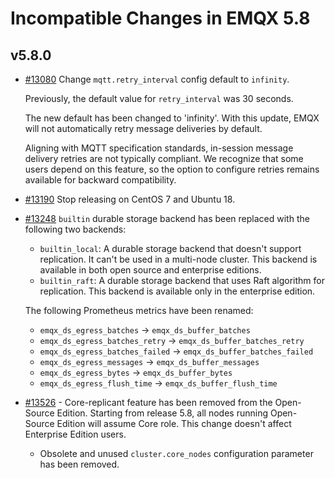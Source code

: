 # Incompatible Changes in EMQX 5.8

## v5.8.0

- [#13080](https://github.com/emqx/emqx/pull/13080) Change `mqtt.retry_interval` config default to `infinity`.

  Previously, the default value for `retry_interval` was 30 seconds.

  The new default has been changed to 'infinity'. With this update, EMQX will not automatically retry message deliveries by default.

  Aligning with MQTT specification standards, in-session message delivery retries are not typically compliant.
  We recognize that some users depend on this feature, so the option to configure retries remains available for backward compatibility.

- [#13190](https://github.com/emqx/emqx/pull/13190) Stop releasing on CentOS 7 and Ubuntu 18.

- [#13248](https://github.com/emqx/emqx/pull/13248) `builtin` durable storage backend has been replaced with the following two backends:

  - `builtin_local`: A durable storage backend that doesn't support replication.
  It can't be used in a multi-node cluster.
  This backend is available in both open source and enterprise editions.
  - `builtin_raft`: A durable storage backend that uses Raft algorithm for replication.
  This backend is available only in the enterprise edition.

  The following Prometheus metrics have been renamed:

  - `emqx_ds_egress_batches` -> `emqx_ds_buffer_batches`
  - `emqx_ds_egress_batches_retry` -> `emqx_ds_buffer_batches_retry`
  - `emqx_ds_egress_batches_failed` -> `emqx_ds_buffer_batches_failed`
  - `emqx_ds_egress_messages` -> `emqx_ds_buffer_messages`
  - `emqx_ds_egress_bytes` -> `emqx_ds_buffer_bytes`
  - `emqx_ds_egress_flush_time` -> `emqx_ds_buffer_flush_time`

- [#13526](https://github.com/emqx/emqx/pull/13526) - Core-replicant feature has been removed from the Open-Source Edition.
  Starting from release 5.8, all nodes running Open-Source Edition will assume Core role.
  This change doesn't affect Enterprise Edition users.

  - Obsolete and unused `cluster.core_nodes` configuration parameter has been removed.
